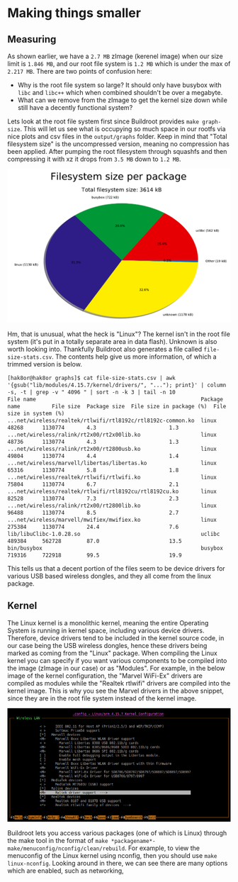 # Making things smaller

## Measuring

As shown earlier, we have a ```2.7 MB``` zImage (kerenel image) when our size limit is ```1.846 MB```, and our root file system is ```1.2 MB``` which is under the max of ```2.217 MB```. There are two points of confusion here:

- Why is the root file system so large? It should only have busybox with ```libc``` and ```libc++``` which when combined shouldn't be over a megabyte.
- What can we remove from the zImage to get the kernel size down while still have a decently functional system?

Lets look at the root file system first since Buildroot provides ```make graph-size```. This will let us see what is occupying so much space in our rootfs via nice plots and csv files in the ```output/graphs``` folder. Keep in mind that "Total filesystem size" is the uncompressed version, meaning no compression has been applied. After pumping the root filesystem through squashfs and then compressing it with xz it drops from ```3.5 MB``` down to ```1.2 MB```. 

![Root File System](images/RootFS_Size0.PNG)

Hm, that is unusual, what the heck is "Linux"? The kernel isn't in the root file system (it's put in a totally separate area in data flash). Unknown is also worth looking into. Thankfully Buildroot also generates a file called ```file-size-stats.csv```. The contents help give us more information, of which a trimmed version is below.

```none
[hak8or@hak8or graphs]$ cat file-size-stats.csv | awk '{gsub("lib/modules/4.15.7/kernel/drivers/", "..."); print}' | column -s, -t | grep -v " 4096 " | sort -n -k 3 | tail -n 10
File name                                                    Package name          File size  Package size  File size in package (%)  File size in system (%)
...net/wireless/realtek/rtlwifi/rtl8192c/rtl8192c-common.ko  linux                 48268      1130774       4.3                       1.3
...net/wireless/ralink/rt2x00/rt2x00lib.ko                   linux                 48736      1130774       4.3                       1.3
...net/wireless/ralink/rt2x00/rt2800usb.ko                   linux                 49804      1130774       4.4                       1.4
...net/wireless/marvell/libertas/libertas.ko                 linux                 65316      1130774       5.8                       1.8
...net/wireless/realtek/rtlwifi/rtlwifi.ko                   linux                 75804      1130774       6.7                       2.1
...net/wireless/realtek/rtlwifi/rtl8192cu/rtl8192cu.ko       linux                 82528      1130774       7.3                       2.3
...net/wireless/ralink/rt2x00/rt2800lib.ko                   linux                 96488      1130774       8.5                       2.7
...net/wireless/marvell/mwifiex/mwifiex.ko                   linux                 275384     1130774       24.4                      7.6
lib/libuClibc-1.0.28.so                                      uclibc                489384     562728        87.0                      13.5
bin/busybox                                                  busybox               719316     722918        99.5                      19.9
```

This tells us that a decent portion of the files seem to be device drivers for various USB based wireless dongles, and they all come from the linux package.

## Kernel

The Linux kernel is a monolithic kernel, meaning the entire Operating System is running in kernel space, including various device drivers. Therefore, device drivers tend to be included in the kernel source code, in our case being the USB wireless dongles, hence these drivers being marked as coming from the "Linux" package. When compiling the Linux kernel you can specify if you want various components to be compiled into the image (zImage in our case) or as "Modules". For example, in the below image of the kernel configuration, the "Marvel WiFi-Ex" drivers are compiled as modules while the "Realtek rtlwifi" drivers are compiled into the kernel image. This is why you see the Marvel drivers in the above snippet, since they are in the root file system instead of the kernel image. 

![Kernel Modules vs inimage](images/Buildroot_Kernel_Module.PNG)

Buildroot lets you access various packages (one of which is Linux) through the make tool in the format of ```make *packagename*-make/menuconfig/nconfig/clean/rebuild```. For example, to view the menuconfig of the Linux kernel using nconfig, then you should use ```make linux-nconfig```. Looking around in there, we can see there are many options which are enabled, such as networking, 


